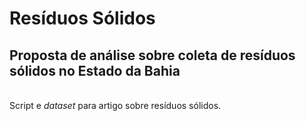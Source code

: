 # Resíduos Sólidos

## Proposta de análise sobre coleta de resíduos sólidos no Estado da Bahia
\
Script e *dataset* para artigo sobre resíduos sólidos.
